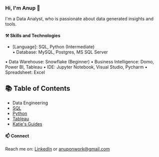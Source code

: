 
### Hi, I'm Anup 👋

I'm a Data Analyst, who is passionate about data generated insights and tools.

#### ⚒️ Skills and Technologies

- [Language]: SQL, Python (Intermediate)		
• Database: MySQL, Postgres, MS SQL Server

• Data Warehouse: Snowflake (Beginner)
• Business Intelligence: Domo, Power BI, Tableau
• IDE: Jupyter Notebook, Visual Studio, Pycharm
• Spreadsheet: Excel

## 📚 Table of Contents
- Data Engineering
- [SQL](#sql)
- [Python](#python)
- [Tableau](#tableau)
- [Katie's Guides](#katies-guides)

#### 📫 Connect 
Reach me on: <a href="https://www.linkedin.com/in/anup-meshram/">LinkedIn</a> or anuponwork@gmail.com
